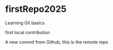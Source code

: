 # firstRepo2025
Learning Git basics

first local contribution

A new commit from Github, this is the remote repo
